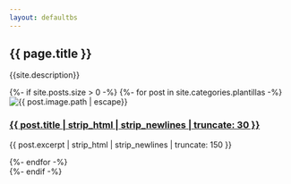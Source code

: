 ```yaml
---
layout: defaultbs
---
```


<div class="breadcrumbs">
    <div class="container">
        <h2>{{ page.title }}</h2>
        <p>{{site.description}} </p>
    </div>
</div>

<section id="courses" class="courses">
    <div class="container">
        <div class="row">
            {%- if site.posts.size > 0 -%}
            {%- for post in site.categories.plantillas -%}
            <div class="col-lg-4 col-md-6 d-flex align-items-stretch">
                <div class="course-item">
                    <img src="{{ post.image.path | escape}}" loading="lazy" class="img-fluid"
                        alt="{{ post.image.path | escape}}">
                    <div class="course-content">
                        <h3><a title="{{ post.title | escape}}"
                                href="{{ post.url | relative_url }}">{{ post.title | strip_html | strip_newlines | truncate: 30 }}</a>
                        </h3>
                        <p>{{ post.excerpt | strip_html | strip_newlines | truncate: 150 }} </p>
                    </div>
                </div>
            </div>
            {%- endfor -%}
        </div>
        {%- endif -%}
    </div>
</section>